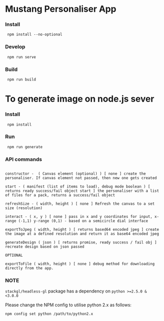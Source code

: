 # Mustang Personaliser App

### Install

```
 npm install --no-optional
```

### Develop

```
 npm run serve
```

### Build

```
 npm run build
```

# To generate image on node.js sever

### Install

```
 npm install
```

### Run

```
 npm run generate
```

### API commands

```

constructor -  ( Canvas element (optional) ) [ none ] create the personaliser. If canvas element not passed, then new one gets created

start - ( manifest (list of items to load), debug mode boolean ) [ returns ready success/fail object start ] the personaliser with a list of files for a pack, returns a success/fail object

refreshSize - ( width, height )	[ none ] Refresh the canvas to a set size (resolution)

interact - ( x, y )	[ none ] pass in x and y coordinates for input, x-range (-1,1) y-range (0,1) - based on a semicircle dial interface

exportToJpeg ( width, height ) [ returns based64 encoded jpeg ] create the image at a defined resolution and return it as base64 encoded jpeg

generateDesign ( json ) [ returns promise, ready success / fail obj ]  recreate design based on json passed

OPTIONAL

exportToFile ( width, height ) [ none ] debug method for downloading directly from the app.

```

### NOTE

`stackgl/headless-gl` package has a dependency on `python >=2.5.0 & <3.0.0`

Please change the NPM config to utilise python 2.x as follows:

```
npm config set python /path/to/python2.x
```

